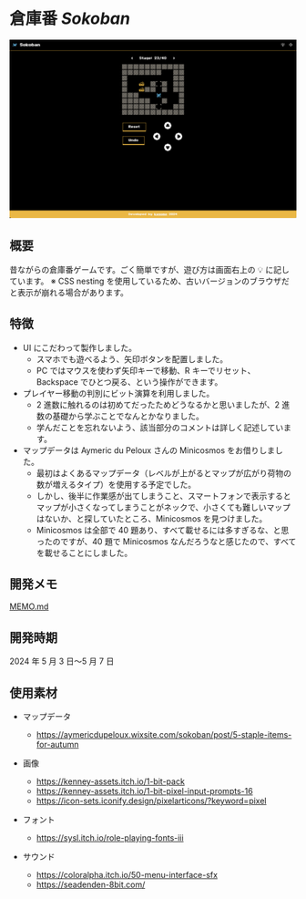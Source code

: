 # 倉庫番 _Sokoban_

<img src="assets/preview-img.png" />

## 概要

昔ながらの倉庫番ゲームです。ごく簡単ですが、遊び方は画面右上の 💡 に記しています。
※ CSS nesting を使用しているため、古いバージョンのブラウザだと表示が崩れる場合があります。

## 特徴

- UI にこだわって製作しました。
  - スマホでも遊べるよう、矢印ボタンを配置しました。
  - PC ではマウスを使わず矢印キーで移動、R キーでリセット、Backspace でひとつ戻る、という操作ができます。
- プレイヤー移動の判別にビット演算を利用しました。
  - 2 進数に触れるのは初めてだったためどうなるかと思いましたが、2 進数の基礎から学ぶことでなんとかなりました。
  - 学んだことを忘れないよう、該当部分のコメントは詳しく記述しています。
- マップデータは Aymeric du Peloux さんの Minicosmos をお借りしました。
  - 最初はよくあるマップデータ（レベルが上がるとマップが広がり荷物の数が増えるタイプ）を使用する予定でした。
  - しかし、後半に作業感が出てしまうこと、スマートフォンで表示するとマップが小さくなってしまうことがネックで、小さくても難しいマップはないか、と探していたところ、Minicosmos を見つけました。
  - Minicosmos は全部で 40 題あり、すべて載せるには多すぎるな、と思ったのですが、40 題で Minicosmos なんだろうなと感じたので、すべてを載せることにしました。

## 開発メモ

[MEMO.md](https://github.com/kagomen/sokoban/blob/main/MEMO.md)

## 開発時期

2024 年 5 月 3 日〜5 月 7 日

## 使用素材

- マップデータ

  - https://aymericdupeloux.wixsite.com/sokoban/post/5-staple-items-for-autumn

- 画像

  - https://kenney-assets.itch.io/1-bit-pack
  - https://kenney-assets.itch.io/1-bit-pixel-input-prompts-16
  - https://icon-sets.iconify.design/pixelarticons/?keyword=pixel

- フォント

  - https://sysl.itch.io/role-playing-fonts-iii

- サウンド
  - https://coloralpha.itch.io/50-menu-interface-sfx
  - https://seadenden-8bit.com/
